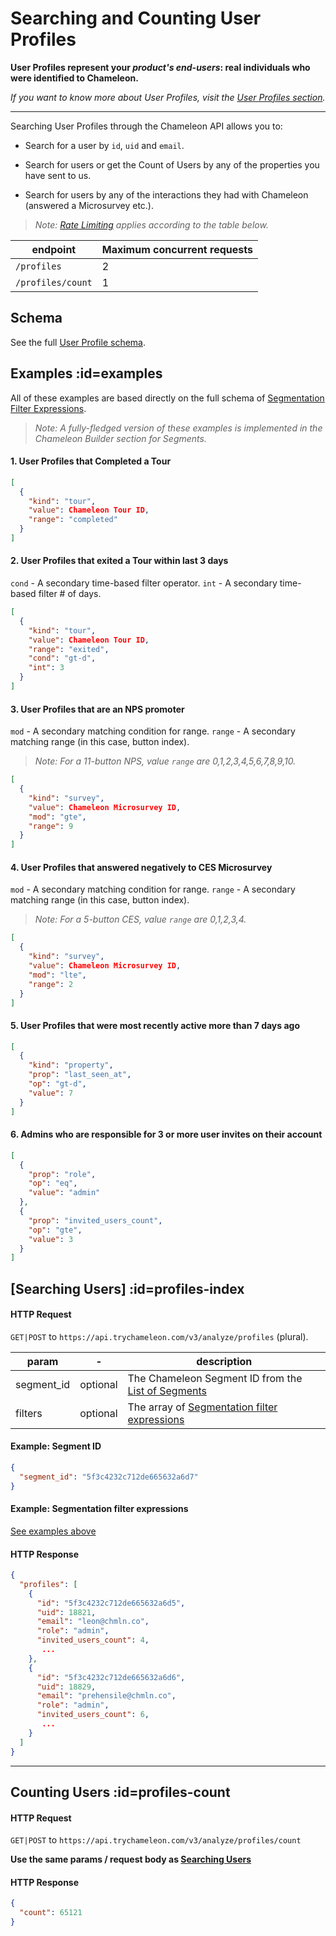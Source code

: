 # Searching and Counting User Profiles

**User Profiles represent your *product's end-users*: real individuals who were identified to Chameleon.** 

*If you want to know more about User Profiles, visit the [User Profiles section](https://developers.trychameleon.com/#/apis/profiles).*

------



Searching User Profiles through the Chameleon API allows you to:

 - Search for a user by `id`, `uid` and `email`.

 - Search for users or get the Count of Users by any of the properties you have sent to us.

 - Search for users by any of the interactions they had with Chameleon (answered a Microsurvey etc.).

   

> *Note: [Rate Limiting](concepts/rate-limiting.md) applies according to the table below.*

| endpoint          | Maximum concurrent requests |
| ----------------- | --------------------------- |
| `/profiles`       | 2                           |
| `/profiles/count` | 1                           |



## Schema

See the full [User Profile schema](api/profiles.md?id=schema).



## Examples :id=examples

All of these examples are based directly on the full schema of [Segmentation Filter Expressions](concepts/filters.md).

> *Note: A fully-fledged version of these examples is implemented in the Chameleon Builder section for Segments.*

#### 1. User Profiles that Completed a Tour

```json
[
  {
    "kind": "tour",
    "value": Chameleon Tour ID,
    "range": "completed"
  }
]
```



#### 2. User Profiles that exited a Tour within last 3 days

`cond` - A secondary time-based filter operator.
`int` - A secondary time-based filter # of days.

```json
[
  {
    "kind": "tour",
    "value": Chameleon Tour ID,
    "range": "exited",
    "cond": "gt-d",
    "int": 3
  }
]
```



#### 3. User Profiles that are an NPS promoter

`mod` - A secondary matching condition for range.
`range` - A secondary matching range (in this case, button index).

> *Note: For a 11-button NPS, value `range` are 0,1,2,3,4,5,6,7,8,9,10.*

```json
[
  {
    "kind": "survey",
    "value": Chameleon Microsurvey ID,
    "mod": "gte",
    "range": 9
  }
]
```



#### 4. User Profiles that answered negatively to CES Microsurvey

`mod` - A secondary matching condition for range.
`range` - A secondary matching range (in this case, button index).

> *Note: For a 5-button CES, value `range` are 0,1,2,3,4.*

```json
[
  {
    "kind": "survey",
    "value": Chameleon Microsurvey ID,
    "mod": "lte",
    "range": 2
  }
]
```



#### 5. User Profiles that were most recently active more than 7 days ago

```json
[
  {
    "kind": "property",
    "prop": "last_seen_at",
    "op": "gt-d",
    "value": 7
  }
]
```



#### 6. Admins who are responsible for 3 or more user invites on their account

```json
[
  {
    "prop": "role",
    "op": "eq",
    "value": "admin"
  },
  {
    "prop": "invited_users_count",
    "op": "gte",
    "value": 3 
  }
]
```



## [Searching Users] :id=profiles-index

#### HTTP Request

`GET|POST` to `https://api.trychameleon.com/v3/analyze/profiles` (plural).

| param      | -        | description                                                  |
| ---------- | -------- | ------------------------------------------------------------ |
| segment_id | optional | The Chameleon Segment ID from the [List of Segments](apis/segments.md) |
| filters    | optional | The array of [Segmentation filter expressions](concepts/filters.md) |


#### Example: Segment ID

```json
{
  "segment_id": "5f3c4232c712de665632a6d7"
}
```

#### Example: Segmentation filter expressions

[See examples above](api/profiles-search.md?id=examples)



#### HTTP Response

```json
{
  "profiles": [
    {
      "id": "5f3c4232c712de665632a6d5",
      "uid": 18821,
      "email": "leon@chmln.co",
      "role": "admin",
      "invited_users_count": 4,
       ...
    },
    {
      "id": "5f3c4232c712de665632a6d6",
      "uid": 18829,
      "email": "prehensile@chmln.co",
      "role": "admin",
      "invited_users_count": 6,
       ...
    }
  ]
}
```

------



## Counting Users :id=profiles-count

#### HTTP Request

`GET|POST` to `https://api.trychameleon.com/v3/analyze/profiles/count`

**Use the same params / request body as [Searching Users](apis/profiles-search.md?id=profiles-index)**



#### HTTP Response

```json
{
  "count": 65121
}
```
